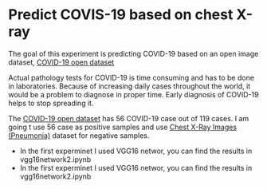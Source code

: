 # Predict COVIS-19 based on chest X-ray
The goal of this experiment is predicting COVID-19 based on an open image dataset, [COVID-19 open dataset](https://github.com/ieee8023/covid-chestxray-dataset#covid-19-image-data-collection) 

Actual pathology tests for COVID-19 is time consuming and has to be done in laboratories. Because of increasing daily cases throughout the world, it would be a problem to diagnose in proper time. 
Early diagnosis of COVID-19 helps to stop spreading it.


The [COVID-19 open dataset](https://github.com/ieee8023/covid-chestxray-dataset#covid-19-image-data-collection) has 56 COVID-19 case out of 119 cases.
I am going t use 56 case as positive samples and use [Chest X-Ray Images (Pneumonia)](https://www.kaggle.com/paultimothymooney/chest-xray-pneumonia) dataset for negative samples.


* In the first experminet I used VGG16 networ, you can find the results in vgg16network2.ipynb
* In the first experminet I used VGG16 networ, you can find the results in vgg16network2.ipynb



